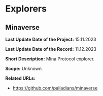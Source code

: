 # Explorers

## Minaverse

**Last Update Date of the Project:** 15.11.2023

**Last Update Date of the Record:** 11.12.2023

**Short Description:** Mina Protocol explorer.

**Scope:** Unknown

**Related URLs:** 

- https://github.com/palladians/minaverse